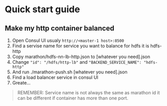 # Quick start guide

## Make my http container balanced

1. Open Consul UI usualy ```http://<master-1 host>:8500```
2. Find a servise name for service you want to balance for hdfs it is hdfs-http
3. Copy marathon/hdfs-nn-lb-http.json to [whatever you need].json
4. Change ```"id": "/hdfs/http-lb"``` and ```"BACKEND_SERVICE_NAME": "hdfs-http"```
5. And run ./marathon-push.sh [whatever you need].json
6. Find a load balancer service in consul UI
7. Greate...

> REMEMBER: Service name is not always the same as marathon id it can be different if container has more than one port.
